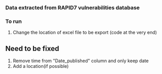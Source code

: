### Data extracted from RAPID7 vulnerabilities database

### To run
1. Change the location of excel file to be export (code at the very end)

## Need to be fixed
1. Remove time from "Date_published" column and only keep date
2. Add a location(if possible)
